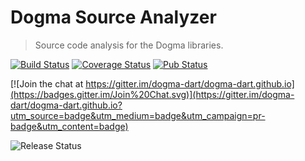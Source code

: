 # Dogma Source Analyzer

> Source code analysis for the Dogma libraries.

[![Build Status](http://beta.drone.io/api/badges/dogma-dart/dogma-source-analyzer/status.svg)](http://beta.drone.io/dogma-dart/dogma-source-analyzer)
[![Coverage Status](https://aircover.co/badges/dogma-dart/dogma-source-analyzer/coverage.svg)](https://aircover.co/dogma-dart/dogma-source-analyzer)
[![Pub Status](https://img.shields.io/pub/v/dogma_source_metadata.svg)](https://pub.dartlang.org/packages/dogma_source_metadata)

[![Join the chat at https://gitter.im/dogma-dart/dogma-dart.github.io](https://badges.gitter.im/Join%20Chat.svg)](https://gitter.im/dogma-dart/dogma-dart.github.io?utm_source=badge&utm_medium=badge&utm_campaign=pr-badge&utm_content=badge)

![Release Status](https://img.shields.io/badge/status-alpha-red.svg?style=flat)
